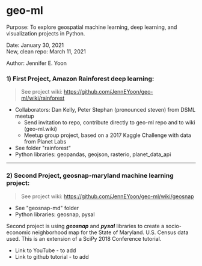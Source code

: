 # geo-ml

Purpose: To explore geospatial machine learning, deep learning, and visualization projects in Python.  

Date: January 30, 2021  
New, clean repo: March 11, 2021  

Author: Jennifer E. Yoon  

### 1) First Project, Amazon Rainforest deep learning:  
 > See project wiki:  https://github.com/JennEYoon/geo-ml/wiki/rainforest     
 
 * Collaborators: Dan Kelly, Peter Stephan (pronounced steven) from DSML meetup   
    - Send invitation to repo, contribute directly to geo-ml repo and to wiki (geo-ml.wiki) 
    - Meetup group project, based on a 2017 Kaggle Challenge with data from Planet Labs  
 * See folder "rainforest"  
 * Python libraries:  geopandas, geojson, rasterio, planet_data_api  

------------------------------------  

### 2) Second Project, geosnap-maryland machine learning project:  
  > See project wiki:  https://github.com/JennEYoon/geo-ml/wiki/geosnap  
  
 * See "geosnap-md" folder  
 * Python libraries: geosnap, pysal 
 
Second project is using ***geosnap*** and ***pysal*** libraries to create a socio-economic neighborhood map for the State of Maryland.  U.S. Census data used. This is an extension of a SciPy 2018 Conference tutorial.  
  * Link to YouTube - to add  
  * Link to github tutorial - to add  
